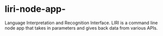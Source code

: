 # liri-node-app-
Language Interpretation and Recognition Interface. LIRI is a command line node app that takes in parameters and gives back data from various APIs.
